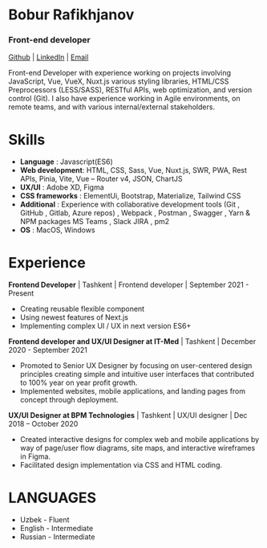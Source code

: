 # Bobur Rafikhjanov

### Front-end developer

[Github]()  |  [LinkedIn](https://www.linkedin.com/in/bobur-rafikhjanov-0b1316209/)  |  [Email](mailto:boburrafikhjanov@gmail.com)

Front-end Developer with experience working on projects involving JavaScript, Vue, VueX, Nuxt.js various styling libraries, HTML/CSS Preprocessors (LESS/SASS), RESTful APIs, web optimization, and version control (Git).
I also have experience working in Agile environments, on remote teams, and with various internal/external stakeholders.

# Skills

- **Language** : Javascript(ES6)
- **Web development**: HTML, CSS, Sass, Vue, Nuxt.js, SWR, PWA, Rest APIs, Pinia, Vite, Vue – Router v4, JSON, ChartJS
- **UX/UI** : Adobe XD, Figma
- **CSS frameworks** : ElementUi, Bootstrap, Materialize, Tailwind CSS
- **Additional** : Experience with collaborative development tools (Git , GitHub , Gitlab, Azure repos) , Webpack , Postman , Swagger , Yarn & NPM packages MS Teams , Slack JIRA , pm2
- **OS** : MacOS, Windows 

# Experience 

**Frontend Developer** | Tashkent | Frontend developer | September 2021 - Present 

- Creating reusable flexible component
- Using newest features of Next.js
- Implementing complex UI / UX in next version ES6+

**Frontend developer and UX/UI Designer at IT-Med** | Tashkent | December 2020 - September 2021
- Promoted to Senior UX Designer by focusing on user-centered design principles creating simple and intuitive user interfaces that contributed to 100% year on year profit growth.
- Implemented websites, mobile applications, and landing pages from concept through deployment.

**UX/UI Designer at BPM Technologies** | Tashkent | UX/UI designer | Dec 2018 – October 2020

- Created interactive designs for complex web and mobile applications by way of page/user flow diagrams, site maps, and interactive wireframes in Figma.
- Facilitated design implementation via CSS and HTML coding.


# LANGUAGES
- Uzbek - Fluent
- English - Intermediate 
- Russian - Intermediate

